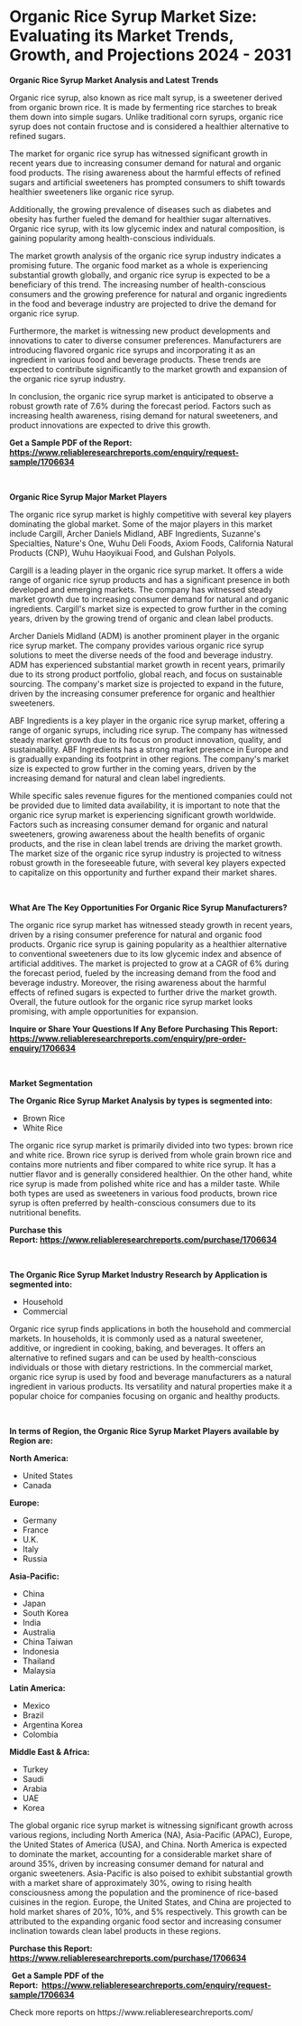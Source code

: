 <p><h1>Organic Rice Syrup Market Size: Evaluating its Market Trends, Growth, and Projections 2024 - 2031</h1></p><p><strong>Organic Rice Syrup Market Analysis and Latest Trends</strong></p>
<p><p>Organic rice syrup, also known as rice malt syrup, is a sweetener derived from organic brown rice. It is made by fermenting rice starches to break them down into simple sugars. Unlike traditional corn syrups, organic rice syrup does not contain fructose and is considered a healthier alternative to refined sugars.</p><p>The market for organic rice syrup has witnessed significant growth in recent years due to increasing consumer demand for natural and organic food products. The rising awareness about the harmful effects of refined sugars and artificial sweeteners has prompted consumers to shift towards healthier sweeteners like organic rice syrup.</p><p>Additionally, the growing prevalence of diseases such as diabetes and obesity has further fueled the demand for healthier sugar alternatives. Organic rice syrup, with its low glycemic index and natural composition, is gaining popularity among health-conscious individuals.</p><p>The market growth analysis of the organic rice syrup industry indicates a promising future. The organic food market as a whole is experiencing substantial growth globally, and organic rice syrup is expected to be a beneficiary of this trend. The increasing number of health-conscious consumers and the growing preference for natural and organic ingredients in the food and beverage industry are projected to drive the demand for organic rice syrup.</p><p>Furthermore, the market is witnessing new product developments and innovations to cater to diverse consumer preferences. Manufacturers are introducing flavored organic rice syrups and incorporating it as an ingredient in various food and beverage products. These trends are expected to contribute significantly to the market growth and expansion of the organic rice syrup industry.</p><p>In conclusion, the organic rice syrup market is anticipated to observe a robust growth rate of 7.6% during the forecast period. Factors such as increasing health awareness, rising demand for natural sweeteners, and product innovations are expected to drive this growth.</p></p>
<p><strong>Get a Sample PDF of the Report:&nbsp; <a href="https://www.reliableresearchreports.com/enquiry/request-sample/1706634">https://www.reliableresearchreports.com/enquiry/request-sample/1706634</a></strong></p>
<p>&nbsp;</p>
<p><strong>Organic Rice Syrup Major Market Players</strong></p>
<p><p>The organic rice syrup market is highly competitive with several key players dominating the global market. Some of the major players in this market include Cargill, Archer Daniels Midland, ABF Ingredients, Suzanne's Specialties, Nature's One, Wuhu Deli Foods, Axiom Foods, California Natural Products (CNP), Wuhu Haoyikuai Food, and Gulshan Polyols.</p><p>Cargill is a leading player in the organic rice syrup market. It offers a wide range of organic rice syrup products and has a significant presence in both developed and emerging markets. The company has witnessed steady market growth due to increasing consumer demand for natural and organic ingredients. Cargill's market size is expected to grow further in the coming years, driven by the growing trend of organic and clean label products.</p><p>Archer Daniels Midland (ADM) is another prominent player in the organic rice syrup market. The company provides various organic rice syrup solutions to meet the diverse needs of the food and beverage industry. ADM has experienced substantial market growth in recent years, primarily due to its strong product portfolio, global reach, and focus on sustainable sourcing. The company's market size is projected to expand in the future, driven by the increasing consumer preference for organic and healthier sweeteners.</p><p>ABF Ingredients is a key player in the organic rice syrup market, offering a range of organic syrups, including rice syrup. The company has witnessed steady market growth due to its focus on product innovation, quality, and sustainability. ABF Ingredients has a strong market presence in Europe and is gradually expanding its footprint in other regions. The company's market size is expected to grow further in the coming years, driven by the increasing demand for natural and clean label ingredients.</p><p>While specific sales revenue figures for the mentioned companies could not be provided due to limited data availability, it is important to note that the organic rice syrup market is experiencing significant growth worldwide. Factors such as increasing consumer demand for organic and natural sweeteners, growing awareness about the health benefits of organic products, and the rise in clean label trends are driving the market growth. The market size of the organic rice syrup industry is projected to witness robust growth in the foreseeable future, with several key players expected to capitalize on this opportunity and further expand their market shares.</p></p>
<p>&nbsp;</p>
<p><strong>What Are The Key Opportunities For Organic Rice Syrup Manufacturers?</strong></p>
<p><p>The organic rice syrup market has witnessed steady growth in recent years, driven by a rising consumer preference for natural and organic food products. Organic rice syrup is gaining popularity as a healthier alternative to conventional sweeteners due to its low glycemic index and absence of artificial additives. The market is projected to grow at a CAGR of 6% during the forecast period, fueled by the increasing demand from the food and beverage industry. Moreover, the rising awareness about the harmful effects of refined sugars is expected to further drive the market growth. Overall, the future outlook for the organic rice syrup market looks promising, with ample opportunities for expansion.</p></p>
<p><strong>Inquire or Share Your Questions If Any Before Purchasing This Report: <a href="https://www.reliableresearchreports.com/enquiry/pre-order-enquiry/1706634">https://www.reliableresearchreports.com/enquiry/pre-order-enquiry/1706634</a></strong></p>
<p>&nbsp;</p>
<p><strong>Market Segmentation</strong></p>
<p><strong>The Organic Rice Syrup Market Analysis by types is segmented into:</strong></p>
<p><ul><li>Brown Rice</li><li>White Rice</li></ul></p>
<p><p>The organic rice syrup market is primarily divided into two types: brown rice and white rice. Brown rice syrup is derived from whole grain brown rice and contains more nutrients and fiber compared to white rice syrup. It has a nuttier flavor and is generally considered healthier. On the other hand, white rice syrup is made from polished white rice and has a milder taste. While both types are used as sweeteners in various food products, brown rice syrup is often preferred by health-conscious consumers due to its nutritional benefits.</p></p>
<p><strong>Purchase this Report:&nbsp;<a href="https://www.reliableresearchreports.com/purchase/1706634">https://www.reliableresearchreports.com/purchase/1706634</a></strong></p>
<p>&nbsp;</p>
<p><strong>The Organic Rice Syrup Market Industry Research by Application is segmented into:</strong></p>
<p><ul><li>Household</li><li>Commercial</li></ul></p>
<p><p>Organic rice syrup finds applications in both the household and commercial markets. In households, it is commonly used as a natural sweetener, additive, or ingredient in cooking, baking, and beverages. It offers an alternative to refined sugars and can be used by health-conscious individuals or those with dietary restrictions. In the commercial market, organic rice syrup is used by food and beverage manufacturers as a natural ingredient in various products. Its versatility and natural properties make it a popular choice for companies focusing on organic and healthy products.</p></p>
<p>&nbsp;</p>
<p><strong>In terms of Region, the Organic Rice Syrup Market Players available by Region are:</strong></p>
<p>
    <p> <strong> North America: </strong>
        <ul>
            <li>United States</li>
            <li>Canada</li>
        </ul>
        </p> 
    <p> <strong> Europe: </strong>
        <ul>
            <li>Germany</li>
            <li>France</li>
            <li>U.K.</li>
            <li>Italy</li>
            <li>Russia</li>
        </ul>
        </p> 
    <p> <strong> Asia-Pacific: </strong>
        <ul>
            <li>China</li>
            <li>Japan</li>
            <li>South Korea</li>
            <li>India</li>
            <li>Australia</li>
            <li>China Taiwan</li>
            <li>Indonesia</li>
            <li>Thailand</li>
            <li>Malaysia</li>
        </ul>
        </p> 
    <p> <strong> Latin America: </strong>
        <ul>
            <li>Mexico</li>
            <li>Brazil</li>
            <li>Argentina Korea</li>
            <li>Colombia</li>
        </ul>
        </p> 
    <p> <strong> Middle East & Africa: </strong>
        <ul>
            <li>Turkey</li>
            <li>Saudi</li>
            <li>Arabia</li>
            <li>UAE</li>
            <li>Korea</li>
        </ul>
    </p>
    </p>
<p><p>The global organic rice syrup market is witnessing significant growth across various regions, including North America (NA), Asia-Pacific (APAC), Europe, the United States of America (USA), and China. North America is expected to dominate the market, accounting for a considerable market share of around 35%, driven by increasing consumer demand for natural and organic sweeteners. Asia-Pacific is also poised to exhibit substantial growth with a market share of approximately 30%, owing to rising health consciousness among the population and the prominence of rice-based cuisines in the region. Europe, the United States, and China are projected to hold market shares of 20%, 10%, and 5% respectively. This growth can be attributed to the expanding organic food sector and increasing consumer inclination towards clean label products in these regions.</p></p>
<p><strong>Purchase this Report: <a href="https://www.reliableresearchreports.com/purchase/1706634">https://www.reliableresearchreports.com/purchase/1706634</a></strong></p>
<p>&nbsp;<strong>Get a Sample PDF of the Report:&nbsp;&nbsp;<a href="https://www.reliableresearchreports.com/enquiry/request-sample/1706634">https://www.reliableresearchreports.com/enquiry/request-sample/1706634</a></strong></p>
<p><strong></strong></p>
<p>Check more reports on https://www.reliableresearchreports.com/</p>